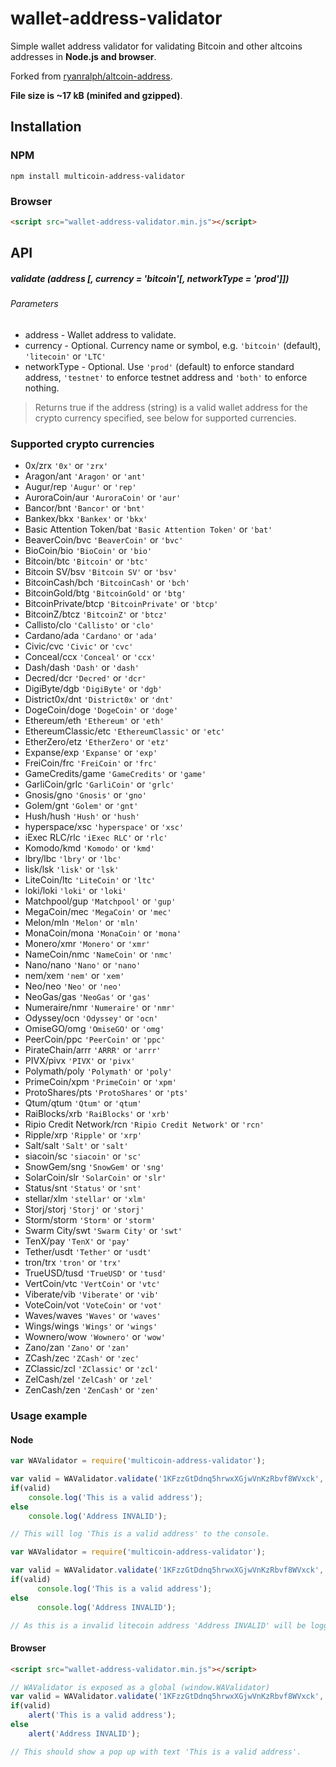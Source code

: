 # wallet-address-validator
Simple wallet address validator for validating Bitcoin and other altcoins addresses in **Node.js and browser**. 

Forked from [ryanralph/altcoin-address](https://github.com/ryanralph/altcoin-address).

**File size is ~17 kB (minifed and gzipped)**.

## Installation

### NPM
```
npm install multicoin-address-validator
```

### Browser
```html
<script src="wallet-address-validator.min.js"></script>
```

## API

##### validate (address [, currency = 'bitcoin'[, networkType = 'prod']])

###### Parameters
* address - Wallet address to validate.
* currency - Optional. Currency name or symbol, e.g. `'bitcoin'` (default), `'litecoin'` or `'LTC'`
* networkType - Optional. Use `'prod'` (default) to enforce standard address, `'testnet'` to enforce testnet address and `'both'` to enforce nothing. 

> Returns true if the address (string) is a valid wallet address for the crypto currency specified, see below for supported currencies.

### Supported crypto currencies

* 0x/zrx `'0x'` or `'zrx'` 
* Aragon/ant `'Aragon'` or `'ant'` 
* Augur/rep `'Augur'` or `'rep'` 
* AuroraCoin/aur `'AuroraCoin'` or `'aur'` 
* Bancor/bnt `'Bancor'` or `'bnt'` 
* Bankex/bkx `'Bankex'` or `'bkx'` 
* Basic Attention Token/bat `'Basic Attention Token'` or `'bat'` 
* BeaverCoin/bvc `'BeaverCoin'` or `'bvc'` 
* BioCoin/bio `'BioCoin'` or `'bio'` 
* Bitcoin/btc `'Bitcoin'` or `'btc'` 
* Bitcoin SV/bsv `'Bitcoin SV'` or `'bsv'` 
* BitcoinCash/bch `'BitcoinCash'` or `'bch'` 
* BitcoinGold/btg `'BitcoinGold'` or `'btg'` 
* BitcoinPrivate/btcp `'BitcoinPrivate'` or `'btcp'` 
* BitcoinZ/btcz `'BitcoinZ'` or `'btcz'` 
* Callisto/clo `'Callisto'` or `'clo'` 
* Cardano/ada `'Cardano'` or `'ada'` 
* Civic/cvc `'Civic'` or `'cvc'` 
* Conceal/ccx `'Conceal'` or `'ccx'` 
* Dash/dash `'Dash'` or `'dash'` 
* Decred/dcr `'Decred'` or `'dcr'` 
* DigiByte/dgb `'DigiByte'` or `'dgb'` 
* District0x/dnt `'District0x'` or `'dnt'` 
* DogeCoin/doge `'DogeCoin'` or `'doge'` 
* Ethereum/eth `'Ethereum'` or `'eth'` 
* EthereumClassic/etc `'EthereumClassic'` or `'etc'` 
* EtherZero/etz `'EtherZero'` or `'etz'` 
* Expanse/exp `'Expanse'` or `'exp'` 
* FreiCoin/frc `'FreiCoin'` or `'frc'` 
* GameCredits/game `'GameCredits'` or `'game'` 
* GarliCoin/grlc `'GarliCoin'` or `'grlc'` 
* Gnosis/gno `'Gnosis'` or `'gno'` 
* Golem/gnt `'Golem'` or `'gnt'` 
* Hush/hush `'Hush'` or `'hush'` 
* hyperspace/xsc `'hyperspace'` or `'xsc'` 
* iExec RLC/rlc `'iExec RLC'` or `'rlc'` 
* Komodo/kmd `'Komodo'` or `'kmd'` 
* lbry/lbc `'lbry'` or `'lbc'` 
* lisk/lsk `'lisk'` or `'lsk'` 
* LiteCoin/ltc `'LiteCoin'` or `'ltc'` 
* loki/loki `'loki'` or `'loki'` 
* Matchpool/gup `'Matchpool'` or `'gup'` 
* MegaCoin/mec `'MegaCoin'` or `'mec'` 
* Melon/mln `'Melon'` or `'mln'` 
* MonaCoin/mona `'MonaCoin'` or `'mona'` 
* Monero/xmr `'Monero'` or `'xmr'` 
* NameCoin/nmc `'NameCoin'` or `'nmc'` 
* Nano/nano `'Nano'` or `'nano'` 
* nem/xem `'nem'` or `'xem'` 
* Neo/neo `'Neo'` or `'neo'` 
* NeoGas/gas `'NeoGas'` or `'gas'` 
* Numeraire/nmr `'Numeraire'` or `'nmr'` 
* Odyssey/ocn `'Odyssey'` or `'ocn'` 
* OmiseGO/omg `'OmiseGO'` or `'omg'` 
* PeerCoin/ppc `'PeerCoin'` or `'ppc'` 
* PirateChain/arrr `'ARRR'` or `'arrr'` 
* PIVX/pivx `'PIVX'` or `'pivx'` 
* Polymath/poly `'Polymath'` or `'poly'` 
* PrimeCoin/xpm `'PrimeCoin'` or `'xpm'` 
* ProtoShares/pts `'ProtoShares'` or `'pts'` 
* Qtum/qtum `'Qtum'` or `'qtum'` 
* RaiBlocks/xrb `'RaiBlocks'` or `'xrb'` 
* Ripio Credit Network/rcn `'Ripio Credit Network'` or `'rcn'` 
* Ripple/xrp `'Ripple'` or `'xrp'` 
* Salt/salt `'Salt'` or `'salt'` 
* siacoin/sc `'siacoin'` or `'sc'` 
* SnowGem/sng `'SnowGem'` or `'sng'` 
* SolarCoin/slr `'SolarCoin'` or `'slr'` 
* Status/snt `'Status'` or `'snt'` 
* stellar/xlm `'stellar'` or `'xlm'` 
* Storj/storj `'Storj'` or `'storj'` 
* Storm/storm `'Storm'` or `'storm'` 
* Swarm City/swt `'Swarm City'` or `'swt'` 
* TenX/pay `'TenX'` or `'pay'` 
* Tether/usdt `'Tether'` or `'usdt'` 
* tron/trx `'tron'` or `'trx'` 
* TrueUSD/tusd `'TrueUSD'` or `'tusd'` 
* VertCoin/vtc `'VertCoin'` or `'vtc'` 
* Viberate/vib `'Viberate'` or `'vib'` 
* VoteCoin/vot `'VoteCoin'` or `'vot'` 
* Waves/waves `'Waves'` or `'waves'` 
* Wings/wings `'Wings'` or `'wings'` 
* Wownero/wow `'Wownero'` or `'wow'` 
* Zano/zan `'Zano'` or `'zan'` 
* ZCash/zec `'ZCash'` or `'zec'` 
* ZClassic/zcl `'ZClassic'` or `'zcl'` 
* ZelCash/zel `'ZelCash'` or `'zel'`
* ZenCash/zen `'ZenCash'` or `'zen'`

### Usage example

#### Node
```javascript
var WAValidator = require('multicoin-address-validator');

var valid = WAValidator.validate('1KFzzGtDdnq5hrwxXGjwVnKzRbvf8WVxck', 'BTC');
if(valid)
	console.log('This is a valid address');
else
	console.log('Address INVALID');

// This will log 'This is a valid address' to the console.
```

```javascript
var WAValidator = require('multicoin-address-validator');

var valid = WAValidator.validate('1KFzzGtDdnq5hrwxXGjwVnKzRbvf8WVxck', 'litecoin', 'testnet');
if(valid)
      console.log('This is a valid address');
else
      console.log('Address INVALID');

// As this is a invalid litecoin address 'Address INVALID' will be logged to console.
```

#### Browser
```html
<script src="wallet-address-validator.min.js"></script>
```

```javascript
// WAValidator is exposed as a global (window.WAValidator)
var valid = WAValidator.validate('1KFzzGtDdnq5hrwxXGjwVnKzRbvf8WVxck', 'bitcoin');
if(valid)
    alert('This is a valid address');
else
    alert('Address INVALID');

// This should show a pop up with text 'This is a valid address'.
```
